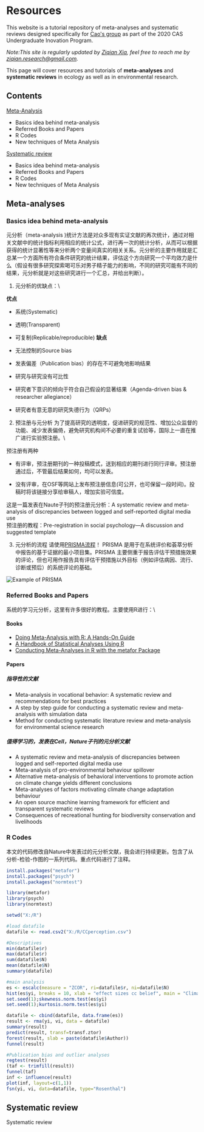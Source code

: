 # Resources
This website is a tutorial repository of meta-analyses and systematic reviews designed specifically for [Cao's group](http://people.ucas.ac.cn/~caoy1) as part of the 2020 CAS Undergraduate Inovation Program.

*Note:This site is regularly updated by [Ziqian Xia](https://ziqian-xia.github.io/), feel free to reach me by ziqian.research@gmail.com.*

This page will cover resources and tutorials of **meta-analyses** and **systematic reviews** in ecology as well as in environmental research.

## Contents
[Meta-Analysis](##Meta-analyses)
- Basics idea behind meta-analysis
- Referred Books and Papers
- R Codes
- New techniques of Meta Analysis

[Systematic review](##systematic-review)
- Basics idea behind meta-analysis
- Referred Books and Papers
- R Codes
- New techniques of Meta Analysis

## Meta-analyses
### Basics idea behind meta-analysis

元分析（meta-analysis )统计方法是对众多现有实证文献的再次统计，通过对相关文献中的统计指标利用相应的统计公式，进行再一次的统计分析，从而可以根据获得的统计显著性等来分析两个变量间真实的相关关系。元分析的主要作用就是汇总某一个方面所有符合条件研究的统计结果，评估这个方向研究一个平均效力是什么（假设有很多研究探索喝可乐对男子精子能力的影响，不同的研究可能有不同的结果，元分析就是对这些研究进行一个汇总，并给出判断）。

1. 元分析的优缺点：\

**优点**

- 系统(Systematic)
- 透明(Transparent)
- 可复制(Replicable/reproducible)
**缺点**

- 无法控制的Source bias
- 发表偏差（Publication bias）的存在不可避免地影响结果
- 研究与研究没有可比性
- 研究者下意识的倾向于符合自己假设的显著结果（Agenda-driven bias & researcher allegiance）
- 研究者有意无意的研究失德行为（QRPs）

2. 预注册与元分析
为了提高研究的透明度，促进研究的规范性、增加公众监督的功能、减少发表偏倚，避免研究机构间不必要的重复试验等，国际上一直在推广进行实验预注册。\

预注册有两种
- 有评审，预注册期刊的一种投稿模式，送到相应的期刊进行同行评审。预注册通过后，不管最后结果如何，均可以发表。

- 没有评审，在OSF等网站上发布预注册信息(可公开，也可保留一段时间)。投稿时将该链接分享给审稿人，增加实验可信度。

这是一篇发表在Naute子刊的预注册元分析：A systematic review and meta-analysis of discrepancies between logged and self-reported digital media use\
预注册的教程：Pre-registration in social psychology—A discussion and suggested template

3. 元分析的流程
请使用[PRISMA流程](http://www.prisma-statement.org/)！
PRISMA 是用于在系统评价和荟萃分析中报告的基于证据的最小项目集。PRISMA 主要侧重于报告评估干预措施效果的评论，但也可用作报告具有评估干预措施以外目标（例如评估病因、流行、诊断或预后）的系统评论的基础。

![Example of PRISMA](https://www.researchgate.net/profile/Rehan-Khan-35/publication/333170634/figure/fig1/AS:776255146307585@1562085057628/PRISMA-model-Preferred-Reporting-Items-for-Systematic-Review-and-Meta-Analysis-PRISMA_W640.jpg)
### Referred Books and Papers
系统的学习元分析，这里有许多很好的教程。主要使用R进行：\

#### Books
- [Doing Meta-Analysis with R: A Hands-On Guide](https://bookdown.org/MathiasHarrer/Doing_Meta_Analysis_in_R/)
- [A Handbook of Statistical Analyses Using R ](https://cran.r-project.org/web/packages/HSAUR2/vignettes/Ch_meta_analysis.pdf)
- [Conducting Meta-Analyses in R with the metafor Package](https://cran.r-project.org/web/packages/metafor/vignettes/metafor.pdf)
#### Papers
##### 指导性的文献
- Meta-analysis in vocational behavior: A systematic review and recommendations for best practices
- A step by step guide for conducting a systematic review and meta-analysis with simulation data
- Method for conducting systematic literature review and meta-analysis for environmental science research
##### 值得学习的，发表在Cell，Nature子刊的元分析文献
- A systematic review and meta-analysis of discrepancies between logged and self-reported digital media use
- Meta-analysis of pro-environmental behaviour spillover
- Alternative meta-analysis of behavioral interventions to promote action on climate change yields different conclusions
- Meta-analyses of factors motivating climate change adaptation behaviour
- An open source machine learning framework for efficient and transparent systematic reviews
- Consequences of recreational hunting for biodiversity conservation and livelihoods

### R Codes
本文的代码修改自Nature中发表过的元分析文献，我会进行持续更新。包含了从分析-检验-作图的一系列代码。重点代码进行了注释。
```r
install.packages("metafor")
install.packages("psych")
install.packages("normtest")

library(metafor)
library(psych)
library(normtest)

setwd("X:/R")

#load datafile
datafile <- read.csv2("X:/R/CCperception.csv")

#Descriptives
min(datafile$r)
max(datafile$r)
sum(datafile$N)
mean(datafile$N)
summary(datafile)

#main analysis
es <- escalc(measure = "ZCOR", ri=datafile$r, ni=datafile$N)
hist(es$yi, breaks = 10, xlab = "effect sizes cc belief", main = "Climate change belief")
set.seed(1);skewness.norm.test(es$yi)
set.seed(1);kurtosis.norm.test(es$yi)

datafile <- cbind(datafile, data.frame(es))
result <- rma(yi, vi, data = datafile)
summary(result)
predict(result, transf=transf.ztor) 
forest(result, slab = paste(datafile$Author))
funnel(result)

#Publication bias and outlier analyses
regtest(result)
(taf <- trimfill(result))
funnel(taf)
inf <- influence(result)
plot(inf, layout=c(1,1))
fsn(yi, vi, data=datafile, type="Rosenthal")
```

## Systematic review
Systematic review
